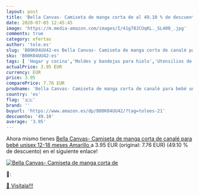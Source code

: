 ```yaml
---
layout: post
title: 'Bella Canvas- Camiseta de manga corta de al 49.10 % de descuento'
date: 2020-07-05 12:45:45
image: 'https://m.media-amazon.com/images/I/41g70JCUqKL._SL400_.jpg'
comments: true
category: ofertas
author: 'tole.es'
slug: 'B00K04UU42-es Bella Canvas- Camiseta de manga corta de canalé para bebé...'
sku: 'B00K04UU42-es'
tags: [ 'Hogar y cocina','Moldes y bandejas para hielo','Utensilios de bar','Utensilios de cocina','bebé', ]
actualPrice: 3.95 EUR
currency: EUR
price: 3.95
comparePrice: 7.76 EUR
prodname: 'Bella Canvas- Camiseta de manga corta de canalé para bebé unisex  12-18 meses   Amarillo '
country: 'es'
flag: '🇪🇸'
brand: ''
buyurl: 'https://www.amazon.es/dp/B00K04UU42/?tag=tolees-21'
descuento: '49.10'
average: '3.95'
---
```


Ahora mismo tienes [Bella Canvas- Camiseta de manga corta de canalé para bebé unisex  12-18 meses   Amarillo ](https://www.amazon.es/dp/B00K04UU42/?tag=tolees-21) a 3.95 EUR (original: 7.76 EUR) (49.10 %  de descuento) en el siguiente enlace!

[![Bella Canvas- Camiseta de manga corta de](https://m.media-amazon.com/images/I/41g70JCUqKL._SL400_.jpg)](https://www.amazon.es/dp/B00K04UU42/?tag=tolees-21)

🔎:


[🛒 Visítala!!!](https://www.amazon.es/dp/B00K04UU42/?tag=tolees-21)
